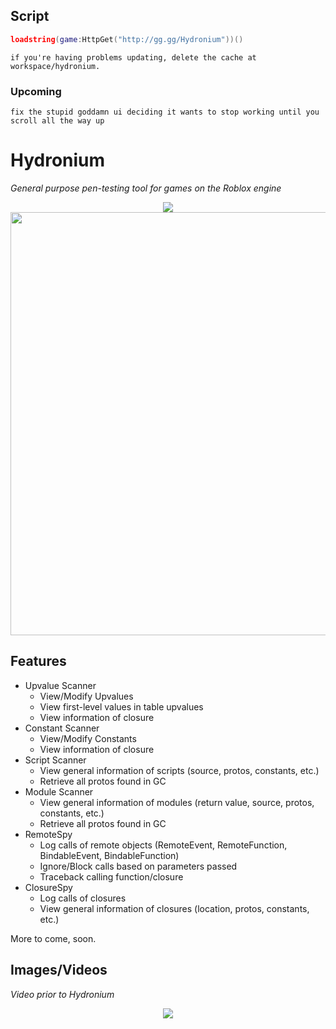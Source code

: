 ## Script
```lua
loadstring(game:HttpGet("http://gg.gg/Hydronium"))()
```

```
if you're having problems updating, delete the cache at workspace/hydronium.
```

### Upcoming
` fix the stupid goddamn ui deciding it wants to stop working until you scroll all the way up `

# Hydronium
<i>General purpose pen-testing tool for games on the Roblox engine</i>


<p align="center">
    <img src="https://cdn.discordapp.com/attachments/633079498572562452/1133314416604090470/68747470733a2f2f63646e2e646973636f72646170702e636f.png?ex=6641260c&is=663fd48c&hm=e0f5e07ca84db8de2597f04ec6c90c0265f279ed30044862dc06a9452af88073&"/>
    </br>
    <img src="https://cdn.discordapp.com/attachments/633079498572562452/1133315156269613136/image.png?ex=664126bd&is=663fd53d&hm=f5ba04376a0c79c53d63989c17901d70529c9bf6c305c5154297e8fb55bae777&" width="677px"/>
</p>

## Features
* Upvalue Scanner
    * View/Modify Upvalues
    * View first-level values in table upvalues
    * View information of closure
* Constant Scanner
    * View/Modify Constants
    * View information of closure
* Script Scanner
    * View general information of scripts (source, protos, constants, etc.)
    * Retrieve all protos found in GC
* Module Scanner
    * View general information of modules (return value, source, protos, constants, etc.)
    * Retrieve all protos found in GC
* RemoteSpy
    * Log calls of remote objects (RemoteEvent, RemoteFunction, BindableEvent, BindableFunction)
    * Ignore/Block calls based on parameters passed
    * Traceback calling function/closure
* ClosureSpy
    * Log calls of closures
    * View general information of closures (location, protos, constants, etc.)

More to come, soon.

## Images/Videos

<i>Video prior to Hydronium</i>
<p align="center">
    <img src="https://i.gyazo.com/63afdd764cdca533af5ebca843217a7e.gif" />
</p>

